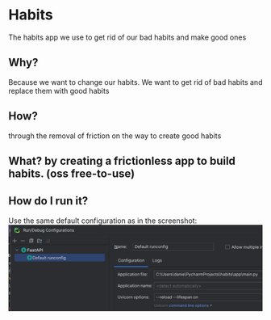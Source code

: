 # Habits
The habits app we use to get rid of our bad habits and make good ones
## Why? 
Because we want to change our habits. We want to get rid of bad habits and replace them with good habits 
## How? 
through the removal of friction on the way to create good habits 
## What? by creating a frictionless app to build habits. (oss free-to-use)


## How do I run it?
Use the same default configuration as in the screenshot:
![Run Screenshot](docs/run.png)